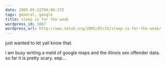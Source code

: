 ```yaml
---
date: 2005-05-22T04:04:17Z
tags: general, google
title: sleep is for the weak
wordpress_id: 1067
wordpress_url: http://www.nata2.org/2005/05/22/sleep-is-for-the-weak/
---
```


just wanted to let yall know that. 

i am busy writing a meld of google maps and the illinois sex offender data. so far it is pretty scary. 
eep...


